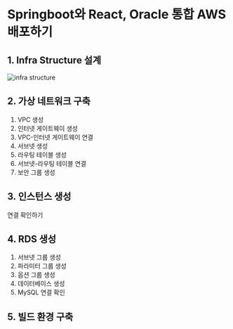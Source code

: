# Springboot와 React, Oracle 통합 AWS 배포하기
## 1. Infra Structure 설계 <br>
![infra structure](https://github.com/leejinsol234/today_mohani/assets/140874690/0171c811-3e3c-4a84-ba41-e62d4b2c0fb9)
<br>
## 2. 가상 네트워크 구축<br>
1) VPC 생성
2) 인터넷 게이트웨이 생성
3) VPC-인터넷 게이트웨이 연결
4) 서브넷 생성
5) 라우팅 테이블 생성
6) 서브넷-라우팅 테이블 연결
7) 보안 그룹 생성
## 3. 인스턴스 생성<br>
연결 확인하기
## 4. RDS 생성<br>
1) 서브넷 그룹 생성
2) 파라미터 그룹 생성
3) 옵션 그룹 생성
4) 데이터베이스 생성
5) MySQL 연결 확인
## 5. 빌드 환경 구축
